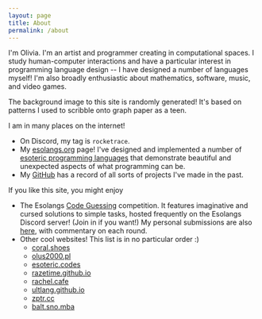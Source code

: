 ```yaml
---
layout: page
title: About
permalink: /about
---
```


I'm Olivia. I'm an artist and programmer creating in computational spaces. 
I study human-computer interactions and have a particular interest in 
programming language design -- I have designed a number of languages myself! 
I'm also broadly enthusiastic about mathematics, software, music, and video games.

The background image to this site is randomly generated! It's based on patterns I 
used to scribble onto graph paper as a teen.

I am in many places on the internet!
* On Discord, my tag is `rocketrace`.
* My [esolangs.org][my esolangs] page! I've designed and implemented a number of
  [esoteric programming languages][esolangs] that demonstrate beautiful and unexpected
  aspects of what programming can be.
* My [GitHub][github] has a record of all sorts of projects I've made in the past.

If you like this site, you might enjoy
* The Esolangs [Code Guessing][code guessing] competition. It features imaginative
  and cursed solutions to simple tasks, hosted frequently on the Esolangs Discord server!
  (Join in if you want!) My personal submissions are also [here][my cg], with commentary
  on each round.
* Other cool websites! This list is in no particular order :) <em id="marker"></em>
  * [coral.shoes](https://coral.shoes/)
  * [olus2000.pl](https://olus2000.pl/)
  * [esoteric.codes](https://esoteric.codes/)
  * [razetime.github.io](http://razetime.github.io/)
  * [rachel.cafe](https://rachel.cafe/)
  * [ultlang.github.io](https://ultlang.github.io/)
  * [zptr.cc](https://zptr.cc/)
  * [balt.sno.mba](https://balt.sno.mba/)

<script defer>
  // a tiny feature, but I prefer it like this
  const marker = document.getElementById("marker");
  const list = marker.nextElementSibling;
  const links = [...list.children];
  links.forEach(link => list.removeChild(link));
  for (let i = links.length; i > 0; i--) {
    const j = Math.floor(Math.random() * i);
    [links[i - 1], links[j]] = [links[j], links[i - 1]];
  }
  links.forEach(link => list.appendChild(link));
  marker.innerText = "In fact, it's randomized!";
</script>

[my esolangs]: https://esolangs.org/wiki/User:RocketRace
[esolangs]: https://en.wikipedia.org/wiki/Esoteric_programming_language
[github]: https://github.com/RocketRace
[code guessing]: https://cg.esolangs.gay
[my cg]: https://github.com/RocketRace/code-guessing
